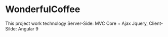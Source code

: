 # WonderfulCoffee
This project work technology Server-Side: MVC Core + Ajax Jquery, Client-Silde: Angular 9
